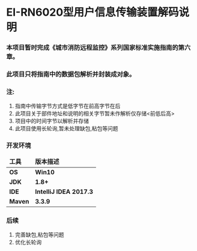 # EI-RN6020型用户信息传输装置解码说明
### 本项目暂时完成《城市消防远程监控》系列国家标准实施指南的第六章。
### 此项目只将指南中的数据包解析并封装成对象。
<h3>注:</h3>
<ol>
    <li>指南中传输字节方式是低字节在前高字节在后</li>
    <li>此项目关于部件地址和说明的相关字节暂未作解析仅存储<前低后高></li>
    <li>项目中的时间字节以解析并存储</li>
    <li>此项目使用长轮询,暂未处理缺包,粘包等问题</li>
</ol>

<h3>开发环境</h3>
<table>
    <thead>
        <tr>
            <td><strong>工具</strong></td> 
            <td><strong>版本描述</strong></td> 
        </tr>
    </thead>
    <tbody>
        <tr>
           <td><strong>OS</strong></td> 
           <td><strong>Win10</strong></td> 
        </tr>
        <tr>
           <td><strong>JDK</strong></td> 
           <td><strong>1.8+</strong></td> 
        </tr>
        <tr>
           <td><strong>IDE</strong></td> 
           <td><strong>IntelliJ IDEA 2017.3</strong></td> 
        </tr>
        <tr>
           <td><strong>Maven</strong></td> 
           <td><strong>3.3.9</strong></td> 
        </tr>
   </tbody>
</table>

<h3>后续</h3>
<ol>
    <li>完善缺包,粘包等问题</li>
    <li>优化长轮询</li>
</ol>